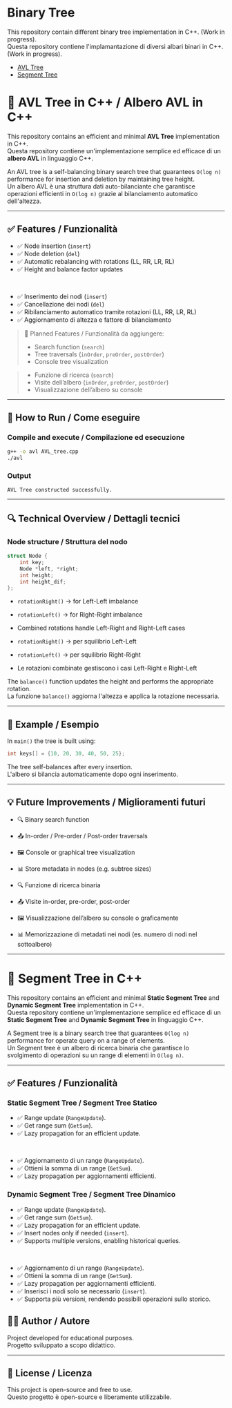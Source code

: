 # Binary Tree 

This repository contain different binary tree implementation in C++. (Work in progress).  
Questa repository contiene l'implamantazione di diversi albari binari in C++. (Work in progress).  

- [AVL Tree](#🌲-AVL-Tree-in-C++-/-Albero-AVL-in-C++)
- [Segment Tree](#🌲-Segment-Tree-in-C++)

# 🌲 AVL Tree in C++ / Albero AVL in C++

This repository contains an efficient and minimal **AVL Tree** implementation in C++.  
Questa repository contiene un'implementazione semplice ed efficace di un **albero AVL** in linguaggio C++.

An AVL tree is a self-balancing binary search tree that guarantees `O(log n)` performance for insertion and deletion by maintaining tree height.  
Un albero AVL è una struttura dati auto-bilanciante che garantisce operazioni efficienti in `O(log n)` grazie al bilanciamento automatico dell'altezza.

---

## ✅ Features / Funzionalità

- ✅ Node insertion (`insert`)  
- ✅ Node deletion (`del`)  
- ✅ Automatic rebalancing with rotations (LL, RR, LR, RL)  
- ✅ Height and balance factor updates
<br>

- ✅ Inserimento dei nodi (`insert`)  
- ✅ Cancellazione dei nodi (`del`)  
- ✅ Ribilanciamento automatico tramite rotazioni (LL, RR, LR, RL)  
- ✅ Aggiornamento di altezza e fattore di bilanciamento

> 🔧 Planned Features / Funzionalità da aggiungere:
> - Search function (`search`)
> - Tree traversals (`inOrder`, `preOrder`, `postOrder`)
> - Console tree visualization

> - Funzione di ricerca (`search`)
> - Visite dell’albero (`inOrder`, `preOrder`, `postOrder`)
> - Visualizzazione dell’albero su console

---

## 🚀 How to Run / Come eseguire

### Compile and execute / Compilazione ed esecuzione

```bash
g++ -o avl AVL_tree.cpp
./avl
```

### Output

```
AVL Tree constructed successfully.
```

---

## 🔍 Technical Overview / Dettagli tecnici

### Node structure / Struttura del nodo

```cpp
struct Node {
    int key;
    Node *left, *right;
    int height;
    int height_dif;
};
```

- `rotationRight()` → for Left-Left imbalance  
- `rotationLeft()` → for Right-Right imbalance  
- Combined rotations handle Left-Right and Right-Left cases

- `rotationRight()` → per squilibrio Left-Left  
- `rotationLeft()` → per squilibrio Right-Right  
- Le rotazioni combinate gestiscono i casi Left-Right e Right-Left

The `balance()` function updates the height and performs the appropriate rotation.  
La funzione `balance()` aggiorna l'altezza e applica la rotazione necessaria.

---

## 🧪 Example / Esempio

In `main()` the tree is built using:

```cpp
int keys[] = {10, 20, 30, 40, 50, 25};
```

The tree self-balances after every insertion.  
L'albero si bilancia automaticamente dopo ogni inserimento.

---

## 💡 Future Improvements / Miglioramenti futuri

- 🔍 Binary search function  
- 📤 In-order / Pre-order / Post-order traversals  
- 🖼️ Console or graphical tree visualization  
- 📊 Store metadata in nodes (e.g. subtree sizes)

- 🔍 Funzione di ricerca binaria  
- 📤 Visite in-order, pre-order, post-order  
- 🖼️ Visualizzazione dell’albero su console o graficamente  
- 📊 Memorizzazione di metadati nei nodi (es. numero di nodi nel sottoalbero)

---

# 🌲 Segment Tree in C++  

This repository contains an efficient and minimal **Static Segment Tree** and **Dynamic Segment Tree** implementation in C++.  
Questa repository contiene un'implementazione semplice ed efficace di un **Static Segment Tree** and **Dynamic Segment Tree** in linguaggio C++.  

A Segment tree is a binary search tree that guarantees `O(log n)` performance for operate query on a range of elements.  
Un Segment tree è un albero di ricerca binaria che garantisce lo svolgimento di operazioni su un range di elementi in `O(log n)`.  

---

## ✅ Features / Funzionalità  

### Static Segment Tree / Segment Tree Statico  

- :white_check_mark: Range update (`RangeUpdate`).  
- :white_check_mark: Get range sum (`GetSum`).  
- :white_check_mark: Lazy propagation for an efficient update.  
<br>

- :white_check_mark: Aggiornamento di un range (`RangeUpdate`).  
- :white_check_mark: Ottieni la somma di un range (`GetSum`).  
- :white_check_mark: Lazy propagation per aggiornamenti efficienti.

### Dynamic Segment Tree / Segment Tree Dinamico  

- :white_check_mark: Range update (`RangeUpdate`).  
- :white_check_mark: Get range sum (`GetSum`).  
- :white_check_mark: Lazy propagation for an efficient update.
- :white_check_mark: Insert nodes only if needed (`insert`).  
- :white_check_mark: Supports multiple versions, enabling historical queries.  
<br>

- :white_check_mark: Aggiornamento di un range (`RangeUpdate`).  
- :white_check_mark: Ottieni la somma di un range (`GetSum`).  
- :white_check_mark: Lazy propagation per aggiornamenti efficienti.
- :white_check_mark: Inserisci i nodi solo se necessario (`insert`).  
- :white_check_mark: Supporta più versioni, rendendo possibili operazioni sullo storico.  

## 🧑‍💻 Author / Autore

Project developed for educational purposes.  
Progetto sviluppato a scopo didattico.

---

## 📄 License / Licenza

This project is open-source and free to use.  
Questo progetto è open-source e liberamente utilizzabile.
